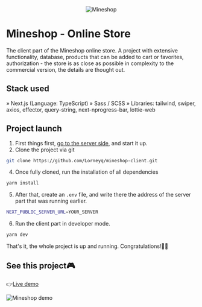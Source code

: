 <div align='center'><img src='https://i.imgur.com/Pn7mwzl.jpg' alt='Mineshop'/></div>

# Mineshop - Online Store

The client part of the Mineshop online store. A project with extensive
functionality, database, products that can be added to cart or favorites,
authorization - the store is as close as possible in complexity to the
commercial version, the details are thought out.

## Stack used

» Next.js (Language: TypeScript) » Sass / SCSS » Libraries: tailwind, swiper,
axios, effector, query-string, next-nprogress-bar, lottie-web

## Project launch

1. First things first,
   [go to the server side,](https://github.com/Lorneyq/mineshop-server) and
   start it up.
2. Clone the project via git

```bash
git clone https://github.com/Lorneyq/mineshop-client.git
```

4. Once fully cloned, run the installation of all dependencies

```bash
yarn install
```

5. After that, create an `.env` file, and write there the address of the server
   part that was running earlier.

```bash
NEXT_PUBLIC_SERVER_URL=YOUR_SERVER
```

6. Run the client part in developer mode.

```bash
yarn dev
```

That's it, the whole project is up and running. Congratulations!🎉🥳

## See this project🎮

👉[Live demo](http://mineshop.vercel.app/)

![Mineshop demo](https://api-lorneyq.online/media/projects/mineshop.jpg)
